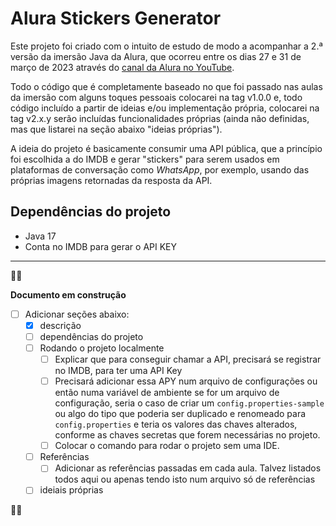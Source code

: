 # Alura Stickers Generator

Este projeto foi criado com o intuito de estudo de modo a acompanhar a 2.ª versão da imersão Java da Alura, que ocorreu
entre os dias 27 e 31 de março de 2023 através do [canal da Alura no YouTube](https://youtube.com/@alura).

Todo o código que é completamente baseado no que foi passado nas aulas da imersão com alguns toques pessoais colocarei
na tag v1.0.0 e, todo código incluído a partir de ideias e/ou implementação própria, colocarei na tag v2.x.y
serão incluídas funcionalidades próprias (ainda não definidas, mas que listarei na seção abaixo "ideias próprias").

A ideia do projeto é basicamente consumir uma API pública, que a princípio foi escolhida a do IMDB e gerar "stickers"
para serem usados em plataformas de conversação como _WhatsApp_, por exemplo, usando das próprias imagens retornadas da
resposta da API.

## Dependências do projeto

- Java 17
- Conta no IMDB para gerar o API KEY

___

🚧🚧

**Documento em construção**

- [ ] Adicionar seções abaixo:
  - [x] descrição
  - [ ] dependências do projeto
  - [ ] Rodando o projeto localmente
    - [ ] Explicar que para conseguir chamar a API, precisará se registrar no IMDB, para ter uma API Key
    - [ ] Precisará adicionar essa APY num arquivo de configurações ou então numa variável de ambiente se for
      um arquivo de configuração, seria o caso de criar um `config.properties-sample` ou algo do tipo que
      poderia ser duplicado e renomeado para `config.properties` e teria os valores das chaves alterados,
      conforme as chaves secretas que forem necessárias no projeto.
    - [ ] Colocar o comando para rodar o projeto sem uma IDE.
  - [ ] Referências
    - [ ] Adicionar as referências passadas em cada aula. Talvez listados todos aqui ou apenas
      tendo isto num arquivo só de referências
  - [ ] ideiais próprias

🚧🚧
